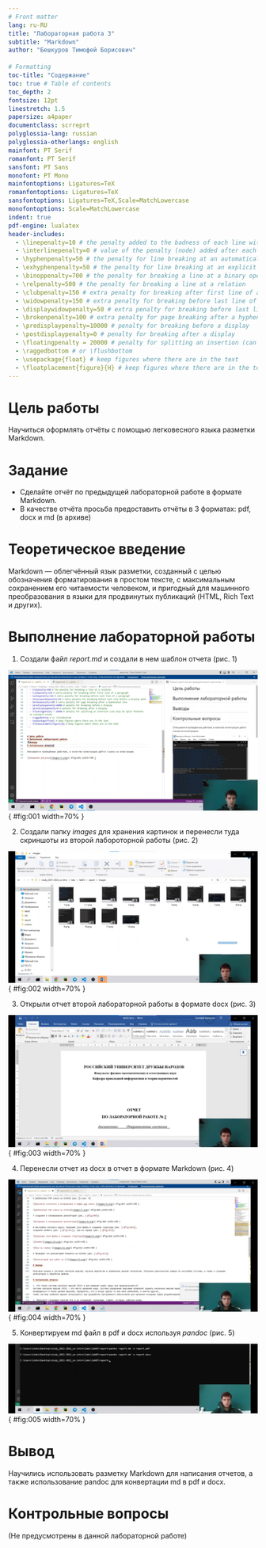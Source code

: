 ```yaml
---
# Front matter
lang: ru-RU
title: "Лабораторная работа 3"
subtitle: "Markdown"
author: "Бешкуров Тимофей Борисович"

# Formatting
toc-title: "Содержание"
toc: true # Table of contents
toc_depth: 2
fontsize: 12pt
linestretch: 1.5
papersize: a4paper
documentclass: scrreprt
polyglossia-lang: russian
polyglossia-otherlangs: english
mainfont: PT Serif
romanfont: PT Serif
sansfont: PT Sans
monofont: PT Mono
mainfontoptions: Ligatures=TeX
romanfontoptions: Ligatures=TeX
sansfontoptions: Ligatures=TeX,Scale=MatchLowercase
monofontoptions: Scale=MatchLowercase
indent: true
pdf-engine: lualatex
header-includes:
  - \linepenalty=10 # the penalty added to the badness of each line within a paragraph (no associated penalty node) Increasing the value makes tex try to have fewer lines in the paragraph.
  - \interlinepenalty=0 # value of the penalty (node) added after each line of a paragraph.
  - \hyphenpenalty=50 # the penalty for line breaking at an automatically inserted hyphen
  - \exhyphenpenalty=50 # the penalty for line breaking at an explicit hyphen
  - \binoppenalty=700 # the penalty for breaking a line at a binary operator
  - \relpenalty=500 # the penalty for breaking a line at a relation
  - \clubpenalty=150 # extra penalty for breaking after first line of a paragraph
  - \widowpenalty=150 # extra penalty for breaking before last line of a paragraph
  - \displaywidowpenalty=50 # extra penalty for breaking before last line before a display math
  - \brokenpenalty=100 # extra penalty for page breaking after a hyphenated line
  - \predisplaypenalty=10000 # penalty for breaking before a display
  - \postdisplaypenalty=0 # penalty for breaking after a display
  - \floatingpenalty = 20000 # penalty for splitting an insertion (can only be split footnote in standard LaTeX)
  - \raggedbottom # or \flushbottom
  - \usepackage{float} # keep figures where there are in the text
  - \floatplacement{figure}{H} # keep figures where there are in the text
---
```



# Цель работы

Научиться оформлять отчёты с помощью легковесного языка разметки Markdown.

# Задание 

- Сделайте отчёт по предыдущей лабораторной работе в формате Markdown.
- В качестве отчёта просьба предоставить отчёты в 3 форматах: pdf, docx и md (в архиве)

# Теоретическое введение

Markdown — облегчённый язык разметки, созданный с целью обозначения форматирования в простом тексте, с максимальным сохранением его читаемости человеком, и пригодный для машинного преобразования в языки для продвинутых публикаций (HTML, Rich Text и других).

# Выполнение лабораторной работы

1. Создали файл <i>report.md</i> и создали в нем шаблон отчета (рис. 1)

![Шаблон отчета](images_lab03/1.png){ #fig:001 width=70% }

2. Создали папку <i>images</i> для хранения картинок и перенесли туда скриншоты из второй лабороторной работы (рис. 2)

![Скриншоты второй лабораторной](images_lab03/2.png){ #fig:002 width=70% }

3. Открыли отчет второй лабораторной работы в формате docx (рис. 3)

![Отчет второй лабораторной в docx](images_lab03/3.png){ #fig:003 width=70% }

4. Перенесли отчет из docx в отчет в формате Markdown (рис. 4)

![Перенесенный отчет из docx в md](images_lab03/4.png){ #fig:004 width=70% }

5. Конвертируем md файл в pdf и docx используя <i>pandoc</i> (рис. 5)

![Перенесенный отчет из docx в md](images_lab03/5.png){ #fig:005 width=70% }

# Вывод

Научились использовать разметку Markdown для написания отчетов, а также использование pandoc для конвертации md в pdf и docx. 

# Контрольные вопросы

(Не предусмотрены в данной лабораторной работе)

